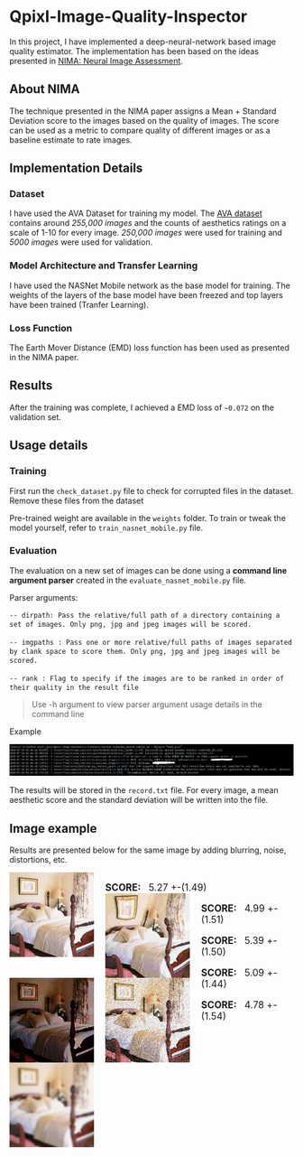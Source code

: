 # Qpixl-Image-Quality-Inspector
In this project, I have implemented a deep-neural-network based image quality estimator. The implementation has been based on the ideas presented in [NIMA: Neural Image Assessment](https://arxiv.org/abs/1709.05424).

## About NIMA
The technique presented in the NIMA paper assigns a Mean + Standard Deviation score to the images based on the quality of images. The score can be used as a metric to compare quality of different images or as a baseline estimate to rate images.

## Implementation Details

### Dataset
I have used the AVA Dataset for training my model. The [AVA dataset](http://academictorrents.com/details/71631f83b11d3d79d8f84efe0a7e12f0ac001460) contains around *255,000 images* and the counts of aesthetics ratings on a scale of 1-10 for every image. *250,000 images* were used for training and *5000 images* were used for validation.

### Model Architecture and Transfer Learning
I have used the NASNet Mobile network as the base model for training. The weights of the layers of the base model have been freezed and top layers have been trained (Tranfer Learning).

### Loss Function
The Earth Mover Distance (EMD) loss function has been used as presented in the NIMA paper.

## Results
After the training was complete, I achieved a EMD loss of `~0.072` on the validation set.

## Usage details

### Training
First run the `check_dataset.py` file to check for corrupted files in the dataset. Remove these files from the dataset

Pre-trained weight are available in the `weights` folder. To train or tweak the model yourself, refer to `train_nasnet_mobile.py` file.

### Evaluation
The evaluation on a new set of images can be done using a **command line argument parser** created in the `evaluate_nasnet_mobile.py` file.


Parser arguments:
```
-- dirpath: Pass the relative/full path of a directory containing a set of images. Only png, jpg and jpeg images will be scored.

-- imgpaths : Pass one or more relative/full paths of images separated by clank space to score them. Only png, jpg and jpeg images will be scored.

-- rank : Flag to specify if the images are to be ranked in order of their quality in the result file
```
> Use -h argument to view parser argument usage details in the command line

Example
<p align="center">
  <img src="./imgs/parser_example.PNG" alt="parser_exmaple" width="">
</p>

The results will be stored in the `record.txt` file. For every image, a mean aesthetic score and the standard deviation will be written into the file.

## Image example

Results are presented below for the same image by adding blurring, noise, distortions, etc.

<div style="clear:right">
  <img src="./imgs/orig.jpg" alt="parser_exmaple" width="150" style="float: left;margin-right:20px;">
  <br>
  <span style="font-size:1.2em;margin-right:10px;font-weight:bold">SCORE:</span>
  <span style="font-size:1.2em;">5.27 +-(1.49)</span>
</div>

<div style="clear:right">
  <img src="./imgs/distort1.jpg" alt="parser_exmaple" width="150" style="float: left;margin-right:20px;">
  <br>
  <span style="font-size:1.2em;margin-right:10px;font-weight:bold">SCORE:</span>
  <span style="font-size:1.2em;">4.99 +- (1.51)</span>
</div>


<div style="clear:right">
  <img src="./imgs/exposure.jpg" alt="parser_exmaple" width="150" style="float: left;margin-right:20px;">
  <br>
  <span style="font-size:1.2em;margin-right:10px;font-weight:bold">SCORE:</span>
  <span style="font-size:1.2em;">5.39 +- (1.50) </span>
</div>


<div style="clear:right">
  <img src="./imgs/noise 200 per.jpg" alt="parser_exmaple" width="150" style="float: left;margin-right:20px;">
  <br>
  <span style="font-size:1.2em;margin-right:10px;font-weight:bold">SCORE:</span>
  <span style="font-size:1.2em;">5.09 +- (1.44)</span>
</div>

<div style="clear:right">
  <img src="./imgs/blur 20 per.jpg" alt="parser_exmaple" width="150" style="float: left;margin-right:20px;">
  <br>
  <span style="font-size:1.2em;margin-right:10px;font-weight:bold">SCORE:</span>
  <span style="font-size:1.2em;">4.78 +- (1.54)
</span>
</div>

